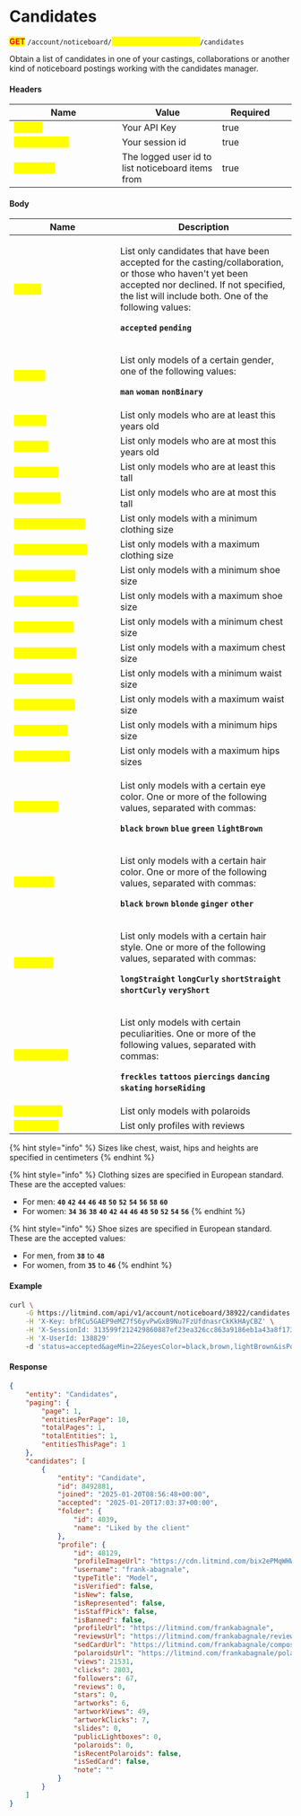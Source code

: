 # Candidates

<mark style="color:red;">**GET**</mark> `/account/noticeboard/`<mark style="color:yellow;">**`{noticeboardPostingId}`**</mark>`/candidates`

Obtain a list of candidates in one of your castings, collaborations or another kind of noticeboard postings working with the candidates manager.

#### Headers

<table><thead><tr><th width="177">Name</th><th>Value</th><th width="100" data-type="checkbox">Required</th><th data-hidden></th></tr></thead><tbody><tr><td><mark style="color:yellow;"><strong>X-Key</strong></mark></td><td>Your API Key</td><td>true</td><td></td></tr><tr><td><mark style="color:yellow;"><strong>X-SessionId</strong></mark></td><td>Your session id</td><td>true</td><td></td></tr><tr><td><mark style="color:yellow;"><strong>X-UserId</strong></mark></td><td>The logged user id to list noticeboard items from</td><td>true</td><td></td></tr></tbody></table>

#### Body

<table><thead><tr><th width="174">Name</th><th>Description</th></tr></thead><tbody><tr><td><mark style="color:yellow;"><strong>status</strong></mark></td><td><p>List only candidates that have been accepted for the casting/collaboration, or those who haven't yet been accepted nor declined. If not specified, the list will include both. One of the following values:</p><p><strong><code>accepted</code></strong> <strong><code>pending</code></strong></p></td></tr><tr><td><mark style="color:yellow;"><strong>gender</strong></mark></td><td><p>List only models of a certain gender, one of the following values:</p><p><strong><code>man</code></strong> <strong><code>woman</code></strong> <strong><code>nonBinary</code></strong></p></td></tr><tr><td><mark style="color:yellow;"><strong>ageMin</strong></mark></td><td>List only models who are at least this years old</td></tr><tr><td><mark style="color:yellow;"><strong>ageMax</strong></mark></td><td>List only models who are at most this years old</td></tr><tr><td><mark style="color:yellow;"><strong>heightMin</strong></mark></td><td>List only models who are at least this tall</td></tr><tr><td><mark style="color:yellow;"><strong>heightMax</strong></mark></td><td>List only models who are at most this tall</td></tr><tr><td><mark style="color:yellow;"><strong>sizeClothingMin</strong></mark></td><td>List only models with a minimum clothing size</td></tr><tr><td><mark style="color:yellow;"><strong>sizeClothingMax</strong></mark></td><td>List only models with a maximum clothing size</td></tr><tr><td><mark style="color:yellow;"><strong>sizeShoesMin</strong></mark></td><td>List only models with a minimum shoe size</td></tr><tr><td><mark style="color:yellow;"><strong>sizeShoesMax</strong></mark></td><td>List only models with a maximum shoe size</td></tr><tr><td><mark style="color:yellow;"><strong>sizeChestMin</strong></mark></td><td>List only models with a minimum chest size</td></tr><tr><td><mark style="color:yellow;"><strong>sizeChestMax</strong></mark></td><td>List only models with a maximum chest size</td></tr><tr><td><mark style="color:yellow;"><strong>sizeWaistMin</strong></mark></td><td>List only models with a minimum waist size</td></tr><tr><td><mark style="color:yellow;"><strong>sizeWaistMax</strong></mark></td><td>List only models with a maximum waist size</td></tr><tr><td><mark style="color:yellow;"><strong>sizeHipsMin</strong></mark></td><td>List only models with a minimum hips size</td></tr><tr><td><mark style="color:yellow;"><strong>sizeHipsMax</strong></mark></td><td>List only models with a maximum hips sizes</td></tr><tr><td><mark style="color:yellow;"><strong>eyesColor</strong></mark></td><td><p>List only models with a certain eye color. One or more of the following values, separated with commas:</p><p><strong><code>black</code></strong> <strong><code>brown</code></strong> <strong><code>blue</code></strong> <strong><code>green</code></strong> <strong><code>lightBrown</code></strong></p></td></tr><tr><td><mark style="color:yellow;"><strong>hairColor</strong></mark></td><td><p>List only models with a certain hair color. One or more of the following values, separated with commas:</p><p><strong><code>black</code></strong> <strong><code>brown</code></strong> <strong><code>blonde</code></strong> <strong><code>ginger</code></strong> <strong><code>other</code></strong></p></td></tr><tr><td><mark style="color:yellow;"><strong>hairStyle</strong></mark></td><td><p>List only models with a certain hair style. One or more of the following values, separated with commas:</p><p><strong><code>longStraight</code></strong> <strong><code>longCurly</code></strong> <strong><code>shortStraight</code></strong> <strong><code>shortCurly</code></strong> <strong><code>veryShort</code></strong></p></td></tr><tr><td><mark style="color:yellow;"><strong>peculiarities</strong></mark></td><td><p>List only models with certain peculiarities. One or more of the following values, separated with commas:</p><p><strong><code>freckles</code></strong> <strong><code>tattoos</code></strong> <strong><code>piercings</code></strong> <strong><code>dancing</code></strong> <strong><code>skating</code></strong> <strong><code>horseRiding</code></strong></p></td></tr><tr><td><mark style="color:yellow;"><strong>isPolaroids</strong></mark></td><td>List only models with polaroids</td></tr><tr><td><mark style="color:yellow;"><strong>isReviews</strong></mark></td><td>List only profiles with reviews</td></tr></tbody></table>

{% hint style="info" %}
Sizes like chest, waist, hips and heights are specified in centimeters
{% endhint %}

{% hint style="info" %}
Clothing sizes are specified in European standard. These are the accepted values:

* For men: **`40`** **`42`** **`44`** **`46`** **`48`** **`50`** **`52`** **`54`** **`56`** **`58`** **`60`**
* For women: **`34`** **`36`** **`38`** **`40`** **`42`** **`44`** **`46`** **`48`** **`50`** **`52`** **`54`** **`56`**
{% endhint %}

{% hint style="info" %}
Shoe sizes are specified in European standard. These are the accepted values:

* For men, from **`38`** to **`48`**
* For women, from **`35`** to **`46`**
{% endhint %}

#### Example

```bash
curl \
    -G https://litmind.com/api/v1/account/noticeboard/38922/candidates \
    -H 'X-Key: bfRCu5GAEP9eMZ7fS6yvPwGxB9Nu7FzUfdnasrCkKkHAyCBZ' \
    -H 'X-SessionId: 313599f212429860887ef23ea326cc863a9186eb1a43a8f1739a1815ebe2a588' \
    -H 'X-UserId: 138829'
    -d 'status=accepted&ageMin=22&eyesColor=black,brown,lightBrown&isPolaroids=true'
```

#### Response

```json
{
    "entity": "Candidates",
    "paging": {
        "page": 1,
        "entitiesPerPage": 10,
        "totalPages": 1,
        "totalEntities": 1,
        "entitiesThisPage": 1
    },
    "candidates": [
        {
            "entity": "Candidate",
            "id": 8492881,
            "joined": "2025-01-20T08:56:48+00:00",
            "accepted": "2025-01-20T17:03:37+00:00",
            "folder": {
                "id": 4039,
                "name": "Liked by the client"
            },
            "profile": {
                "id": 48129,
                "profileImageUrl": "https://cdn.litmind.com/bix2ePMqWHWh4F8cnEie0S2Jqw7uiGpE.PhotoSingleImage.3465915.profile.jpg",
                "username": "frank-abagnale",
                "typeTitle": "Model",
                "isVerified": false,
                "isNew": false,
                "isRepresented": false,
                "isStaffPick": false,
                "isBanned": false,
                "profileUrl": "https://litmind.com/frankabagnale",
                "reviewsUrl": "https://litmind.com/frankabagnale/reviews",
                "sedCardUrl": "https://litmind.com/frankabagnale/composite",
                "polaroidsUrl": "https://litmind.com/frankabagnale/polaroids",
                "views": 21531,
                "clicks": 2803,
                "followers": 67,
                "reviews": 0,
                "stars": 0,
                "artworks": 6,
                "artworkViews": 49,
                "artworkClicks": 7,
                "slides": 0,
                "publicLightboxes": 0,
                "polaroids": 0,
                "isRecentPolaroids": false,
                "isSedCard": false,
                "note": ""
            }
        }
    ]
}
```

